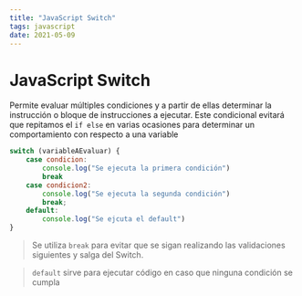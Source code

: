 ```yaml
---
title: "JavaScript Switch"
tags: javascript
date: 2021-05-09
---
```


# JavaScript Switch

Permite evaluar múltiples condiciones y a partir de ellas determinar la instrucción o bloque de instrucciones a ejecutar. Este condicional evitará que repitamos el `if else` en varias ocasiones para determinar un comportamiento con respecto a una variable

````js
switch (variableAEvaluar) {
	case condicion:
		console.log("Se ejecuta la primera condición")
		break
	case condicion2:
		console.log("Se ejecuta la segunda condición")
		break;
	default:
		console.log("Se ejcuta el default")
}
````

> Se utiliza `break` para evitar que se sigan realizando las validaciones siguientes y salga del Switch.

> `default` sirve para ejecutar código en caso que ninguna condición se cumpla